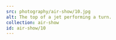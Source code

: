 ```yaml
---
src: photography/air-show/10.jpg
alt: The top of a jet performing a turn.
collection: air-show
id: air-show/10
---
```

